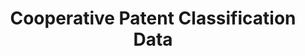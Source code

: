 ---
layout: default
bigquery: https://console.cloud.google.com/bigquery?p=patents-public-data&d=cpc&page=dataset
citation: '“Cooperative Patent Classification” by the EPO and USPTO, for public use. '
contributors: EPO, USPTO
cost: None
description: Cooperative Patent Classification Data contains the scheme and definitions
  of the Cooperative Patent Classification system for classifying patent documents.
  The CPC is the result of a partnership between the EPO and the USPTO in their joint
  effort to develop a common, internationally compatible classification system for
  technical documents, in particular patent publications, which will be used by both
  offices in the patent granting process
documentation: https://www.cooperativepatentclassification.org/cpcSchemeAndDefinitions
last_edit: 04/09/2022, 03:59:36
location: https://www.cooperativepatentclassification.org/index
maintained_by: USPTO, EPO
schema_fields:
- child_groups
- definition
- synonyms
- not_allocatable
- parents
- applicationReferences
- informative_references
- additional_only
- breakdown_code
- status
- level
- symbol
- residual_references
- childGroups
- ipc_concordant
- title_part
- limiting_references
- glossary
- children
- titlePart
- title_full
- ipcConcordant
- dateRevised
- date_revised
- residualReferences
- sizeCache
- notAllocatable
- limitingReferences
- titleFull
- informativeReferences
- breakdownCode
- application_references
shortname: cooperative_patent_classification
tags:
- patents
- science
title: Cooperative Patent Classification Data
uuid: 984374a7-16e9-4b35-9445-458daceb01bf
---